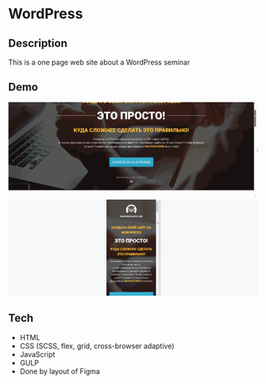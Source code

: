 # WordPress

## Description
This is a one page web site about a WordPress seminar

## Demo
<img src="https://github.com/NathanBailie/WordPress/raw/main/WordPress.gif" width="600" />

<img src="https://github.com/NathanBailie/WordPress/raw/main/WordPress(adaptive).gif" width="600" />

## Tech
* HTML
* CSS (SCSS, flex, grid, cross-browser adaptive)
* JavaScript
* GULP
* Done by layout of Figma